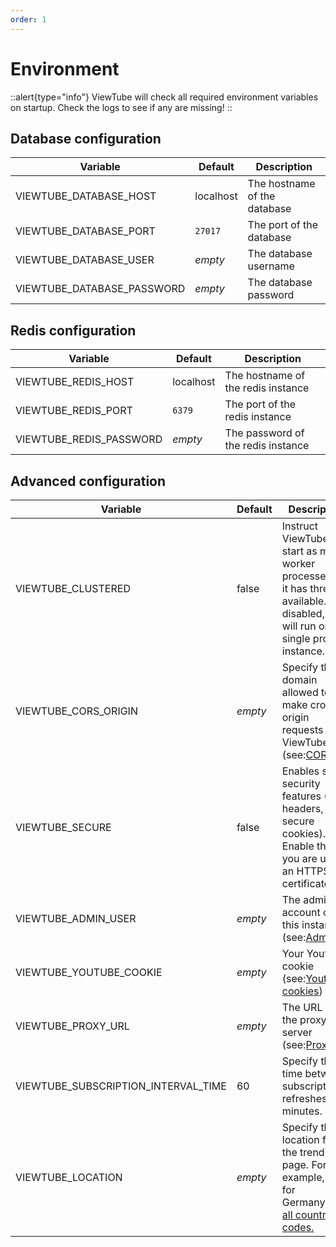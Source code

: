```yaml
---
order: 1
---
```


# Environment

::alert{type="info"}
ViewTube will check all required environment variables on startup. Check the logs to see if any are missing!
::

## Database configuration

| Variable                     | Default   | Description                  |
| ---------------------------- | --------- | ---------------------------- |
| VIEWTUBE\_DATABASE\_HOST     | localhost | The hostname of the database |
| VIEWTUBE\_DATABASE\_PORT     | `27017`   | The port of the database     |
| VIEWTUBE\_DATABASE\_USER     | _empty_   | The database username        |
| VIEWTUBE\_DATABASE\_PASSWORD | _empty_   | The database password        |

## Redis configuration

| Variable                  | Default   | Description                        |
| ------------------------- | --------- | ---------------------------------- |
| VIEWTUBE\_REDIS\_HOST     | localhost | The hostname of the redis instance |
| VIEWTUBE\_REDIS\_PORT     | `6379`    | The port of the redis instance     |
| VIEWTUBE\_REDIS\_PASSWORD | _empty_   | The password of the redis instance |

## Advanced configuration

| Variable                               | Default | Description                                                                                                                                                       |
| -------------------------------------- | ------- | ----------------------------------------------------------------------------------------------------------------------------------------------------------------- |
| VIEWTUBE\_CLUSTERED                    | false   | Instruct ViewTube to start as many worker processes as it has threads available. If disabled, it will run on a single process instance.                           |
| VIEWTUBE\_CORS\_ORIGIN                 | _empty_ | Specify the domain allowed to make cross-origin requests to ViewTube (see:[CORS](/configuration/advanced#cors))                                                   |
| VIEWTUBE\_SECURE                       | false   | Enables some security features (CSP headers, secure cookies). Enable this if you are using an HTTPS certificate                                                   |
| VIEWTUBE\_ADMIN\_USER                  | _empty_ | The admin account of this instance (see:[Admin](/configuration/admin)                                                                                             |
| VIEWTUBE\_YOUTUBE\_COOKIE              | _empty_ | Your Youtube cookie (see:[Youtube cookies](/configuration/advanced#use-cookies-from-a-real-account))                                                              |
| VIEWTUBE\_PROXY\_URL                   | _empty_ | The URL of the proxy server (see:[Proxy](/configuration/advanced#proxy))                                                                                          |
| VIEWTUBE\_SUBSCRIPTION\_INTERVAL\_TIME | 60      | Specify the time between subscription refreshes in minutes.                                                                                                       |
| VIEWTUBE\_LOCATION                     | _empty_ | Specify the location for the trending page. For example, "DE" for Germany.[View all country codes.](https://en.wikipedia.org/wiki/ISO_3166-1#Codes) |
